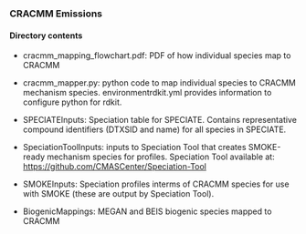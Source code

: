 ### CRACMM Emissions

#### Directory contents

- cracmm_mapping_flowchart.pdf: PDF of how individual species map to CRACMM

- cracmm_mapper.py: python code to map individual species to CRACMM mechanism species. environmentrdkit.yml provides information to configure python for rdkit. 

- SPECIATEInputs: Speciation table for SPECIATE. Contains representative compound identifiers (DTXSID and name) for all species in SPECIATE.

- SpeciationToolInputs: inputs to Speciation Tool that creates SMOKE-ready mechanism species for profiles. Speciation Tool available at: https://github.com/CMASCenter/Speciation-Tool

- SMOKEInputs: Speciation profiles interms of CRACMM species for use with SMOKE (these are output by Speciation Tool).

- BiogenicMappings: MEGAN and BEIS biogenic species mapped to CRACMM
